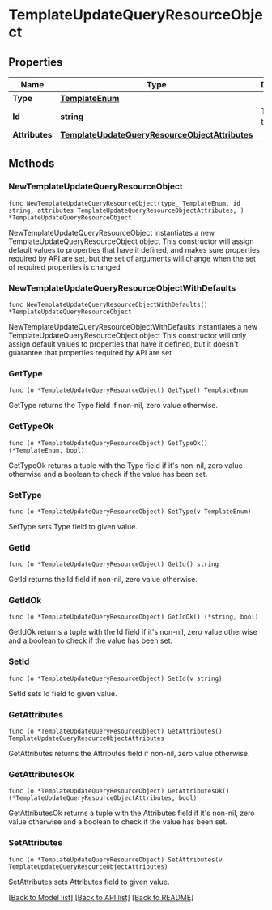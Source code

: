 # TemplateUpdateQueryResourceObject

## Properties

Name | Type | Description | Notes
------------ | ------------- | ------------- | -------------
**Type** | [**TemplateEnum**](TemplateEnum.md) |  | 
**Id** | **string** | The ID of template | 
**Attributes** | [**TemplateUpdateQueryResourceObjectAttributes**](TemplateUpdateQueryResourceObjectAttributes.md) |  | 

## Methods

### NewTemplateUpdateQueryResourceObject

`func NewTemplateUpdateQueryResourceObject(type_ TemplateEnum, id string, attributes TemplateUpdateQueryResourceObjectAttributes, ) *TemplateUpdateQueryResourceObject`

NewTemplateUpdateQueryResourceObject instantiates a new TemplateUpdateQueryResourceObject object
This constructor will assign default values to properties that have it defined,
and makes sure properties required by API are set, but the set of arguments
will change when the set of required properties is changed

### NewTemplateUpdateQueryResourceObjectWithDefaults

`func NewTemplateUpdateQueryResourceObjectWithDefaults() *TemplateUpdateQueryResourceObject`

NewTemplateUpdateQueryResourceObjectWithDefaults instantiates a new TemplateUpdateQueryResourceObject object
This constructor will only assign default values to properties that have it defined,
but it doesn't guarantee that properties required by API are set

### GetType

`func (o *TemplateUpdateQueryResourceObject) GetType() TemplateEnum`

GetType returns the Type field if non-nil, zero value otherwise.

### GetTypeOk

`func (o *TemplateUpdateQueryResourceObject) GetTypeOk() (*TemplateEnum, bool)`

GetTypeOk returns a tuple with the Type field if it's non-nil, zero value otherwise
and a boolean to check if the value has been set.

### SetType

`func (o *TemplateUpdateQueryResourceObject) SetType(v TemplateEnum)`

SetType sets Type field to given value.


### GetId

`func (o *TemplateUpdateQueryResourceObject) GetId() string`

GetId returns the Id field if non-nil, zero value otherwise.

### GetIdOk

`func (o *TemplateUpdateQueryResourceObject) GetIdOk() (*string, bool)`

GetIdOk returns a tuple with the Id field if it's non-nil, zero value otherwise
and a boolean to check if the value has been set.

### SetId

`func (o *TemplateUpdateQueryResourceObject) SetId(v string)`

SetId sets Id field to given value.


### GetAttributes

`func (o *TemplateUpdateQueryResourceObject) GetAttributes() TemplateUpdateQueryResourceObjectAttributes`

GetAttributes returns the Attributes field if non-nil, zero value otherwise.

### GetAttributesOk

`func (o *TemplateUpdateQueryResourceObject) GetAttributesOk() (*TemplateUpdateQueryResourceObjectAttributes, bool)`

GetAttributesOk returns a tuple with the Attributes field if it's non-nil, zero value otherwise
and a boolean to check if the value has been set.

### SetAttributes

`func (o *TemplateUpdateQueryResourceObject) SetAttributes(v TemplateUpdateQueryResourceObjectAttributes)`

SetAttributes sets Attributes field to given value.



[[Back to Model list]](../README.md#documentation-for-models) [[Back to API list]](../README.md#documentation-for-api-endpoints) [[Back to README]](../README.md)


